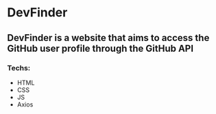 # DevFinder

## DevFinder is a website that aims to access the GitHub user profile through the GitHub API

### Techs:

- HTML
- CSS
- JS
- Axios
